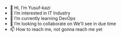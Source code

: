 - 👋 Hi, I’m Yusuf-kazi
- 👀 I’m interested in IT Industry
- 🌱 I’m currently learning DevOps
- 💞️ I’m looking to collaborate on We'll see in due time
- 📫 How to reach me, not gonna reach me yet

<!---
Yusuf-kazi/Yusuf-kazi is a ✨ special ✨ repository because its `README.md` (this file) appears on your GitHub profile.
You can click the Preview link to take a look at your changes.
--->
